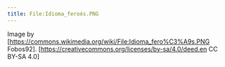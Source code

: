 ```yaml
---
title: File:Idioma_feroés.PNG
---
```

Image by [https://commons.wikimedia.org/wiki/File:Idioma_fero%C3%A9s.PNG Fobos92]. [https://creativecommons.org/licenses/by-sa/4.0/deed.en CC BY-SA 4.0]

